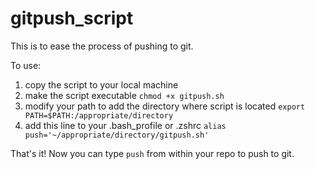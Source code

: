 # gitpush_script

This is to ease the process of pushing to git.

To use:
1) copy the script to your local machine
2) make the script executable `chmod +x gitpush.sh`
3) modify your path to add the directory where script is located `export PATH=$PATH:/appropriate/directory`
4) add this line to your .bash_profile or .zshrc `alias push='~/appropriate/directory/gitpush.sh'`

That's it! Now you can type `push` from within your repo to push to git.